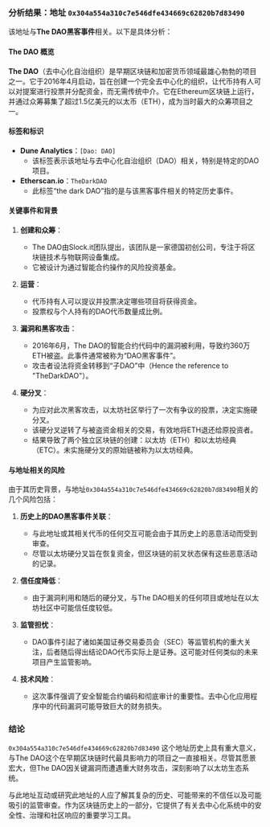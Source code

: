 ### 分析结果：地址 `0x304a554a310c7e546dfe434669c62820b7d83490`

该地址与**The DAO黑客事件**相关。以下是具体分析：

#### **The DAO 概览**
**The DAO**（去中心化自治组织）是早期区块链和加密货币领域最雄心勃勃的项目之一。它于2016年4月启动，旨在创建一个完全去中心化的组织，让代币持有人可以对提案进行投票并分配资金，而无需传统中介。它在Ethereum区块链上运行，并通过众筹募集了超过1.5亿美元的以太币（ETH），成为当时最大的众筹项目之一。

#### **标签和标识**
- **Dune Analytics**：`[Dao: DAO]`
  - 该标签表示该地址与去中心化自治组织（DAO）相关，特别是特定的DAO项目。
- **Etherscan.io**：`TheDarkDAO`
  - 此标签“the dark DAO”指的是与该黑客事件相关的特定历史事件。

#### **关键事件和背景**
1. **创建和众筹**：
   - The DAO由Slock.it团队提出，该团队是一家德国初创公司，专注于将区块链技术与物联网设备集成。
   - 它被设计为通过智能合约操作的风险投资基金。

2. **运营**：
   - 代币持有人可以提议并投票决定哪些项目将获得资金。
   - 投票权与个人持有的DAO代币数量成比例。

3. **漏洞和黑客攻击**：
   - 2016年6月，The DAO的智能合约代码中的漏洞被利用，导致约360万ETH被盗。此事件通常被称为“DAO黑客事件”。
   - 攻击者设法将资金转移到“子DAO”中（Hence the reference to "TheDarkDAO"）。

4. **硬分叉**：
   - 为应对此次黑客攻击，以太坊社区举行了一次有争议的投票，决定实施硬分叉。
   - 该硬分叉逆转了与被盗资金相关的交易，有效地将ETH退还给原投资者。
   - 结果导致了两个独立区块链的创建：以太坊（ETH）和以太坊经典（ETC）。未实施硬分叉的原始链被称为以太坊经典。

#### **与地址相关的风险**
由于其历史背景，与地址`0x304a554a310c7e546dfe434669c62820b7d83490`相关的几个风险包括：

1. **历史上的DAO黑客事件关联**：
   - 与此地址或其相关代币的任何交互可能会由于其历史上的恶意活动而受到审查。
   - 尽管以太坊硬分叉旨在恢复资金，但区块链的前叉状态保有这些恶意活动的记录。

2. **信任度降低**：
   - 由于漏洞利用和随后的硬分叉，与The DAO相关的任何项目或地址在以太坊社区中可能信任度较低。

3. **监管担忧**：
   - DAO事件引起了诸如美国证券交易委员会（SEC）等监管机构的重大关注，后者随后得出结论DAO代币实际上是证券。这可能对任何类似的未来项目产生监管影响。

4. **技术风险**：
   - 这次事件强调了安全智能合约编码和彻底审计的重要性。去中心化应用程序中的代码漏洞可能导致巨大的财务损失。

### **结论**
`0x304a554a310c7e546dfe434669c62820b7d83490` 这个地址历史上具有重大意义，与The DAO这个在早期区块链时代最具影响力的项目之一直接相关。尽管其愿景宏大，但The DAO因关键漏洞而遭遇重大财务攻击，深刻影响了以太坊生态系统。

与此地址互动或研究此地址的人应了解其复杂的历史、可能带来的不信任以及可能吸引的监管审查。作为区块链历史上的一部分，它提供了有关去中心化系统中的安全性、治理和社区响应的重要学习工具。